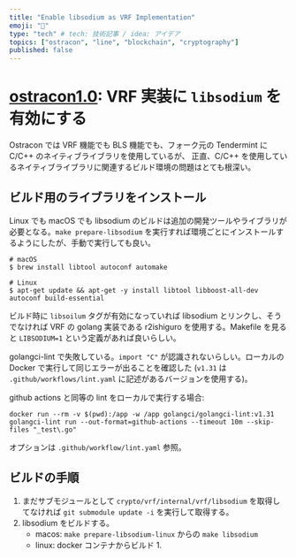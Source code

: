 ```yaml
---
title: "Enable libsodium as VRF Implementation"
emoji: "🏺"
type: "tech" # tech: 技術記事 / idea: アイデア
topics: ["ostracon", "line", "blockchain", "cryptography"]
published: false
---
```


# [ostracon1.0](https://github.com/line/ostracon): VRF 実装に `libsodium` を有効にする

Ostracon では VRF 機能でも BLS 機能でも、フォーク元の Tendermint に C/C++ のネイティブライブラリを使用しているが、
正直、C/C++ を使用しているネイティブライブラリに関連するビルド環境の問題はとても根深い。

## ビルド用のライブラリをインストール

Linux でも macOS でも libsodium のビルドは追加の開発ツールやライブラリが必要となる。`make prepare-libsodium` を実行すれば環境ごとにインストールするようにしたが、手動で実行しても良い。

```
# macOS
$ brew install libtool autoconf automake

# Linux
$ apt-get update && apt-get -y install libtool libboost-all-dev autoconf build-essential
```

ビルド時に `libsoilum` タグが有効になっていれば libsodium とリンクし、そうでなければ VRF の golang 実装である r2ishiguro を使用する。Makefile を見ると `LIBSODIUM=1` という定義があれば良いらしい。

golangci-lint で失敗している。`import "C"` が認識されないらしい。ローカルの Docker で実行して同じエラーが出ることを確認した (`v1.31` は `.github/workflows/lint.yaml` に記述があるバージョンを使用する)。

github actions と同等の lint をローカルで実行する場合:

```
docker run --rm -v $(pwd):/app -w /app golangci/golangci-lint:v1.31 golangci-lint run --out-format=github-actions --timeout 10m --skip-files "_test\.go"
```

オプションは `.github/workflow/lint.yaml` 参照。

## ビルドの手順

1. まだサブモジュールとして `crypto/vrf/internal/vrf/libsodium` を取得してなければ `git submodule update -i` を実行して取得する。
2. libsodium をビルドする。
    * macos: `make prepare-libsodium-linux` からの `make libsodium`
    * linux: docker コンテナからビルド
        1. 